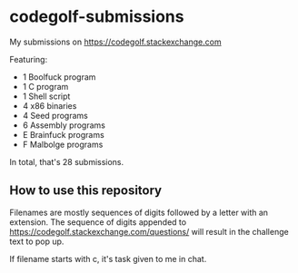 # codegolf-submissions
My submissions on https://codegolf.stackexchange.com

Featuring:
 - 1 Boolfuck program
 - 1 C program
 - 1 Shell script
 - 4 x86 binaries
 - 4 Seed programs
 - 6 Assembly programs
 - E Brainfuck programs
 - F Malbolge programs

In total, that's 28 submissions.

## How to use this repository

Filenames are mostly sequences of digits followed by a letter with an extension. The sequence of digits appended to https://codegolf.stackexchange.com/questions/ will result in the challenge text to pop up.

If filename starts with c, it's task given to me in chat.
